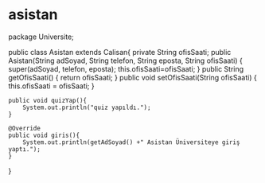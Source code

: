 # asistan
package Universite;

public class Asistan extends Calisan{
    private String ofisSaati;
    public Asistan(String adSoyad, String telefon, String eposta, String ofisSaati) {
        super(adSoyad, telefon, eposta);
        this.ofisSaati=ofisSaati;
    }
    public String getOfisSaati() {
        return ofisSaati;
    }
    public void setOfisSaati(String ofisSaati) {
        this.ofisSaati = ofisSaati;
    }
   
    public void quizYap(){
        System.out.println("quiz yapıldı.");
    }
    
    @Override
    public void giris(){
        System.out.println(getAdSoyad() +" Asistan Üniversiteye giriş yaptı.");
    }
       
}
